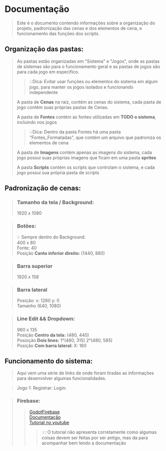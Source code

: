 # Documentação
> Este é o documento contendo informações sobre a organização do projeto, padronização das cenas e dos elementos de cena, e funcionamento das funções dos scripts.

## Organização das pastas:
> As pastas estão organizadas em "Sistema" e "Jogos", onde as pastas de sistemas são para o funcionamento geral e as pastas de jogos são para cada jogo em específico. 
>> 💡Dica: Evitar usar funções ou elementos do sistema em algum jogo, para manter os jogos isolados e funcionando independente
>
> A pasta de **Cenas** na raiz, contém as cenas do sistema, cada pasta de jogo contém suas próprias pastas de Cenas.
>
> A pasta de **Fontes** contém as fontes utilizadas em **TODO o sistema**, incluindo nos jogos
>> 💡Dica: Dentro da pasta Fontes há uma pasta "Fontes_Formatadas", que contém um arquivo que padroniza os elementos de cena
>
> A pasta de **Imagens** contém apenas as imagens do sistema, cada jogo possui suas próprias imagens que ficam em uma pasta **sprites**
>
> A pasta **Scripts** contém os scripts que controlam o sistema, e cada jogo possui sua própria pasta de scripts

## Padronização de cenas:
> ### Tamanho da tela / Background:
> 1920 x 1080

> ### Botôes:
> 💡 Sempre dentro do Background:<br>
> 400 x 80<br>
> Fonte: 40<br>
> Posição **Canto inferior direito:** (1440, 880)

> ### Barra superior
> 1920 x 158

> ### Barra lateral
> Posição: x: 1280 y: 0<br>
> Tamanho (640, 1080)

> ### Line Edit && Dropdown:
> 960 x 135<br>
> Posição **Centro da tela:** (480, 440)<br>
> Posioção **Dois lines:** 1°(480, 315) 2°(480, 585)<br>
> Posição **Com barra lateral:** X: 160

## Funcionamento do sistema:
> Aqui vem uma série de links de onde foram tiradas as informações para desenvolver algumas funcionalidades.

> Jogo 1:
> Registrar:
> Login:

> ### Firebase: 
>> [GodotFirebase](https://github.com/GodotNuts/GodotFirebase)<br>
>> [Documentação](https://github.com/GodotNuts/GodotFirebase/wiki/Installation-and-Activation)<br>
>> [Tutorial no youtube](https://www.youtube.com/watch?v=jKj57cXvViY&t=34s)<br>
>>> 💡: O tutorial não apresenta corretamente como algumas coisas devem ser feitas por ser antigo, mas da para acompanhar bem lendo a documentação

